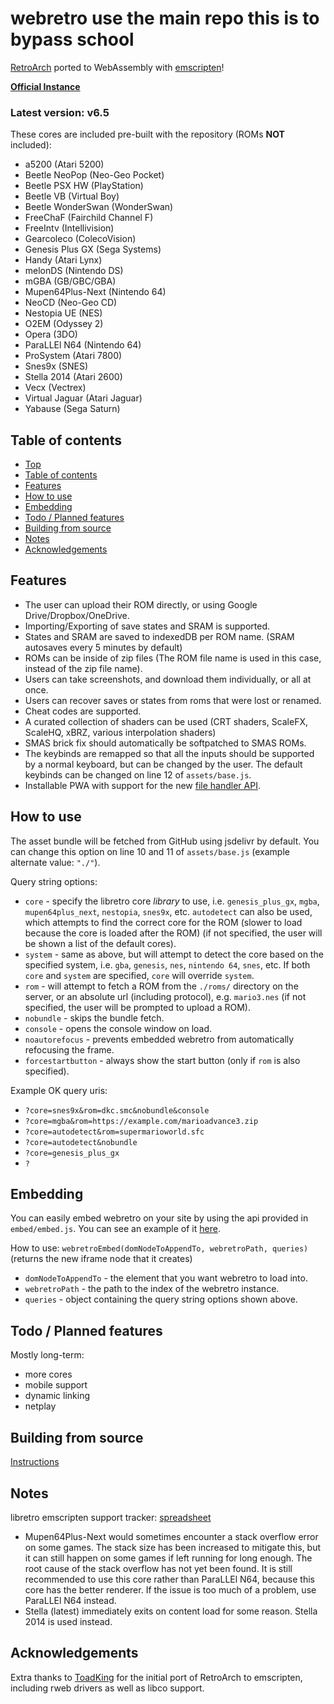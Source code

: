 # webretro use the main repo this is to bypass school
[RetroArch](https://github.com/libretro) ported to WebAssembly with [emscripten](https://emscripten.org/)!

[**Official Instance**](https://binbashbanana.github.io/webretro/)

### Latest version: v6.5

These cores are included pre-built with the repository (ROMs **NOT** included):
* a5200 (Atari 5200)
* Beetle NeoPop (Neo-Geo Pocket)
* Beetle PSX HW (PlayStation)
* Beetle VB (Virtual Boy)
* Beetle WonderSwan (WonderSwan)
* FreeChaF (Fairchild Channel F)
* FreeIntv (Intellivision)
* Gearcoleco (ColecoVision)
* Genesis Plus GX (Sega Systems)
* Handy (Atari Lynx)
* melonDS (Nintendo DS)
* mGBA (GB/GBC/GBA)
* Mupen64Plus-Next (Nintendo 64)
* NeoCD (Neo-Geo CD)
* Nestopia UE (NES)
* O2EM (Odyssey 2)
* Opera (3DO)
* ParaLLEl N64 (Nintendo 64)
* ProSystem (Atari 7800)
* Snes9x (SNES)
* Stella 2014 (Atari 2600)
* Vecx (Vectrex)
* Virtual Jaguar (Atari Jaguar)
* Yabause (Sega Saturn)

## Table of contents
* [Top](#webretro)
* [Table of contents](#table-of-contents)
* [Features](#features)
* [How to use](#how-to-use)
* [Embedding](#embedding)
* [Todo / Planned features](#todo-planned-features)
* [Building from source](#building-from-source)
* [Notes](#notes)
* [Acknowledgements](#acknowledgements)

## Features

* The user can upload their ROM directly, or using Google Drive/Dropbox/OneDrive.
* Importing/Exporting of save states and SRAM is supported.
* States and SRAM are saved to indexedDB per ROM name. (SRAM autosaves every 5 minutes by default)
* ROMs can be inside of zip files (The ROM file name is used in this case, instead of the zip file name).
* Users can take screenshots, and download them individually, or all at once.
* Users can recover saves or states from roms that were lost or renamed.
* Cheat codes are supported.
* A curated collection of shaders can be used (CRT shaders, ScaleFX, ScaleHQ, xBRZ, various interpolation shaders)
* SMAS brick fix should automatically be softpatched to SMAS ROMs.
* The keybinds are remapped so that all the inputs should be supported by a normal keyboard, but can be changed by the user. The default keybinds can be changed on line 12 of `assets/base.js`.
* Installable PWA with support for the new [file handler API](https://developer.chrome.com/blog/new-in-chrome-102/#file-handlers).

## How to use

The asset bundle will be fetched from GitHub using jsdelivr by default. You can change this option on line 10 and 11 of `assets/base.js` (example alternate value: `"./"`).

Query string options:
* `core` - specify the libretro core *library* to use, i.e. `genesis_plus_gx`, `mgba`, `mupen64plus_next`, `nestopia`, `snes9x`, etc. `autodetect` can also be used, which attempts to find the correct core for the ROM (slower to load because the core is loaded after the ROM) (if not specified, the user will be shown a list of the default cores).
* `system` - same as above, but will attempt to detect the core based on the specified system, i.e. `gba`, `genesis`, `nes`, `nintendo 64`, `snes`, etc. If both `core` and `system` are specified, `core` will override `system`.
* `rom` - will attempt to fetch a ROM from the `./roms/` directory on the server, or an absolute url (including protocol), e.g. `mario3.nes` (if not specified, the user will be prompted to upload a ROM).
* `nobundle` - skips the bundle fetch.
* `console` - opens the console window on load.
* `noautorefocus` - prevents embedded webretro from automatically refocusing the frame.
* `forcestartbutton` - always show the start button (only if `rom` is also specified).

Example OK query uris:
* `?core=snes9x&rom=dkc.smc&nobundle&console`
* `?core=mgba&rom=https://example.com/marioadvance3.zip`
* `?core=autodetect&rom=supermarioworld.sfc`
* `?core=autodetect&nobundle`
* `?core=genesis_plus_gx`
* `?`

## Embedding

You can easily embed webretro on your site by using the api provided in `embed/embed.js`. You can see an example of it [here](https://binbashbanana.github.io/webretro/embed/embed-example.html).

How to use: `webretroEmbed(domNodeToAppendTo, webretroPath, queries)` (returns the new iframe node that it creates)
* `domNodeToAppendTo` - the element that you want webretro to load into.
* `webretroPath` - the path to the index of the webretro instance.
* `queries` - object containing the query string options shown above.

## Todo / Planned features

Mostly long-term:

* more cores
* mobile support
* dynamic linking
* netplay

## Building from source

[Instructions](./source#readme)

## Notes

libretro emscripten support tracker: [spreadsheet](https://docs.google.com/spreadsheets/d/13Lse1ipcUIBb8drVyIl6NKNliW5fFXyfkpJnxb2h1SE)

* Mupen64Plus-Next would sometimes encounter a stack overflow error on some games. The stack size has been increased to mitigate this, but it can still happen on some games if left running for long enough. The root cause of the stack overflow has not yet been found. It is still recommended to use this core rather than ParaLLEl N64, because this core has the better renderer. If the issue is too much of a problem, use ParaLLEl N64 instead.
* Stella (latest) immediately exits on content load for some reason. Stella 2014 is used instead.

## Acknowledgements

Extra thanks to [ToadKing](https://github.com/ToadKing) for the initial port of RetroArch to emscripten, including rweb drivers as well as libco support.
